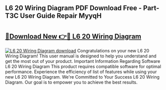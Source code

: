 ## L6 20 Wiring Diagram PDF Download Free - Part-T3C User Guide Repair MyyqH

# <h2><a href="http://dfnvcp.blite.top/?on=L6+20+Wiring+Diagram">🔗Download New 👉🔴 L6 20 Wiring Diagram</a></h2>

[![L6 20 Wiring Diagram download](https://i.imgur.com/lujVjoI.png)](http://dfnvcp.blite.top/?on=L6+20+Wiring+Diagram)
Congratulations on your new L6 20 Wiring Diagram! This user manual is designed to help you understand and get the most out of your product. Important Information Regarding Software L6 20 Wiring Diagram This product requires compatible software for optimal performance. Experience the efficiency of list of features while using your new L6 20 Wiring Diagram. We're Committed to Your Success L6 20 Wiring Diagram. Our goal is to empower you to achieve the best results.
